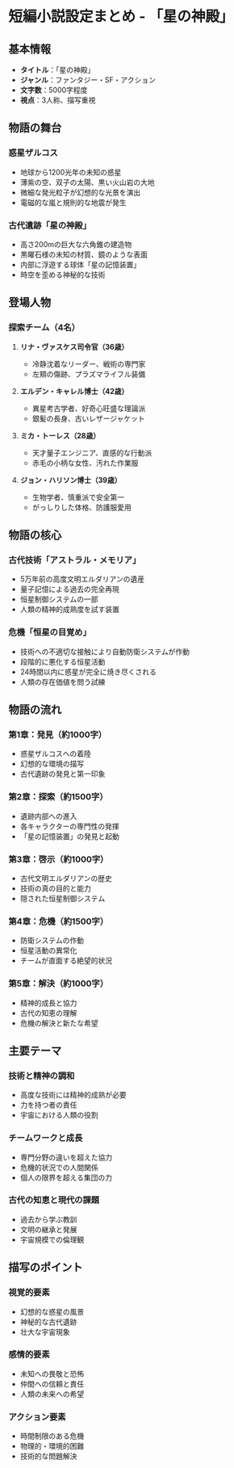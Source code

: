 # 短編小説設定まとめ - 「星の神殿」

## 基本情報
- **タイトル**：「星の神殿」
- **ジャンル**：ファンタジー・SF・アクション
- **文字数**：5000字程度
- **視点**：3人称、描写重視

## 物語の舞台

### 惑星ザルコス
- 地球から1200光年の未知の惑星
- 薄紫の空、双子の太陽、黒い火山岩の大地
- 微細な発光粒子が幻想的な光景を演出
- 電磁的な嵐と規則的な地震が発生

### 古代遺跡「星の神殿」
- 高さ200mの巨大な六角錐の建造物
- 黒曜石様の未知の材質、鏡のような表面
- 内部に浮遊する球体「星の記憶装置」
- 時空を歪める神秘的な技術

## 登場人物

### 探索チーム（4名）
1. **リナ・ヴァスケス司令官（36歳）**
   - 冷静沈着なリーダー、戦術の専門家
   - 左頬の傷跡、プラズマライフル装備

2. **エルデン・キャレル博士（42歳）**
   - 異星考古学者、好奇心旺盛な理論派
   - 銀髪の長身、古いレザージャケット

3. **ミカ・トーレス（28歳）**
   - 天才量子エンジニア、直感的な行動派
   - 赤毛の小柄な女性、汚れた作業服

4. **ジョン・ハリソン博士（39歳）**
   - 生物学者、慎重派で安全第一
   - がっしりした体格、防護服愛用

## 物語の核心

### 古代技術「アストラル・メモリア」
- 5万年前の高度文明エルダリアンの遺産
- 量子記憶による過去の完全再現
- 恒星制御システムの一部
- 人類の精神的成熟度を試す装置

### 危機「恒星の目覚め」
- 技術への不適切な接触により自動防衛システムが作動
- 段階的に悪化する恒星活動
- 24時間以内に惑星が完全に焼き尽くされる
- 人類の存在価値を問う試練

## 物語の流れ

### 第1章：発見（約1000字）
- 惑星ザルコスへの着陸
- 幻想的な環境の描写
- 古代遺跡の発見と第一印象

### 第2章：探索（約1500字）
- 遺跡内部への進入
- 各キャラクターの専門性の発揮
- 「星の記憶装置」の発見と起動

### 第3章：啓示（約1000字）
- 古代文明エルダリアンの歴史
- 技術の真の目的と能力
- 隠された恒星制御システム

### 第4章：危機（約1500字）
- 防衛システムの作動
- 恒星活動の異常化
- チームが直面する絶望的状況

### 第5章：解決（約1000字）
- 精神的成長と協力
- 古代の知恵の理解
- 危機の解決と新たな希望

## 主要テーマ

### 技術と精神の調和
- 高度な技術には精神的成熟が必要
- 力を持つ者の責任
- 宇宙における人類の役割

### チームワークと成長
- 専門分野の違いを超えた協力
- 危機的状況での人間関係
- 個人の限界を超える集団の力

### 古代の知恵と現代の課題
- 過去から学ぶ教訓
- 文明の継承と発展
- 宇宙規模での倫理観

## 描写のポイント

### 視覚的要素
- 幻想的な惑星の風景
- 神秘的な古代遺跡
- 壮大な宇宙現象

### 感情的要素
- 未知への畏敬と恐怖
- 仲間への信頼と責任
- 人類の未来への希望

### アクション要素
- 時間制限のある危機
- 物理的・環境的困難
- 技術的な問題解決